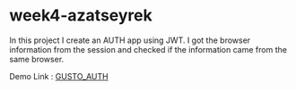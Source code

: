 # week4-azatseyrek

In this project I create an AUTH app using JWT. 
I got the browser information from the session and checked if the information came from the same browser.

Demo Link :</span> <a href="https://auth2-gusto.herokuapp.com">GUSTO_AUTH</a>

